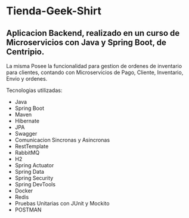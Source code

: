# Tienda-Geek-Shirt

## Aplicacion Backend, realizado en un curso de Microservicios con Java y Spring Boot, de Centripio.

La misma Posee la funcionalidad para gestion de ordenes de inventario para clientes, contando con Microservicios de Pago, Cliente, Inventario, Envio y ordenes.

Tecnologias utilizadas:
- Java
- Spring Boot
- Maven
- Hibernate
- JPA
- Swagger
- Comunicacion Sincronas y Asincronas
- RestTemplate
- RabbitMQ
- H2
- Spring Actuator
- Spring Data
- Spring Security
- Spring DevTools
- Docker
- Redis
- Pruebas Unitarias con JUnit y Mockito
- POSTMAN
